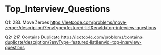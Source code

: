 # Top_Interview_Questions

Q1: 283. Move Zeroes
https://leetcode.com/problems/move-zeroes/description/?envType=featured-list&envId=top-interview-questions

Q2: 217. Contains Duplicate
https://leetcode.com/problems/contains-duplicate/description/?envType=featured-list&envId=top-interview-questions